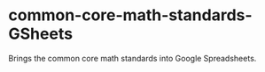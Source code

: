 # common-core-math-standards-GSheets
Brings the common core math standards into Google Spreadsheets.
